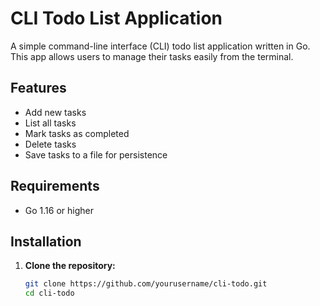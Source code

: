 # CLI Todo List Application

A simple command-line interface (CLI) todo list application written in Go. This app allows users to manage their tasks easily from the terminal.

## Features

- Add new tasks
- List all tasks
- Mark tasks as completed
- Delete tasks
- Save tasks to a file for persistence

## Requirements

- Go 1.16 or higher

## Installation

1. **Clone the repository:**

   ```bash
   git clone https://github.com/yourusername/cli-todo.git
   cd cli-todo
